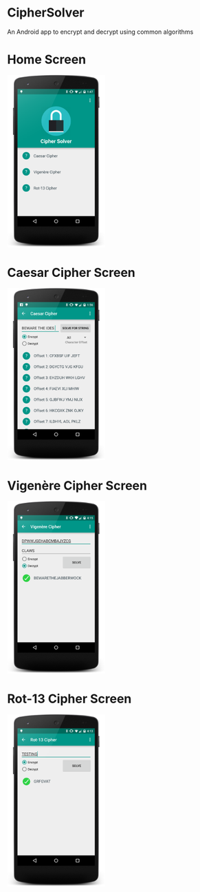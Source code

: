 # CipherSolver
An Android app to encrypt and decrypt using common algorithms

# Home Screen
<img src="/screenshots/main_screen.png" height="400px" />

# Caesar Cipher Screen
<img src="/screenshots/caesar_cipher_screen.png" height="400px" />

# Vigenère Cipher Screen
<img src="/screenshots/vigenere_cipher_screen.png" height="400px" />

# Rot-13 Cipher Screen
<img src="/screenshots/rot13_screen.png" height="400px" />

